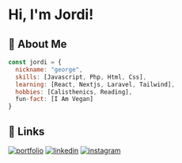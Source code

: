 # Hi, I'm Jordi!

## 🚀 About Me

```javascript
const jordi = {
  nickname: "george",
  skills: [Javascript, Php, Html, Css],
  learning: [React, Nextjs, Laravel, Tailwind],
  hobbies: [Calisthenics, Reading],
  fun-fact: [I Am Vegan]
}
```

## 🔗 Links
[![portfolio](https://img.shields.io/badge/my_portfolio-000?style=for-the-badge&logo=ko-fi&logoColor=white)](https://jordicapellades.dev/)
[![linkedin](https://img.shields.io/badge/linkedin-0A66C2?style=for-the-badge&logo=linkedin&logoColor=white)](https://www.linkedin.com/in/jordicapelladesedo)
[![instagram](https://img.shields.io/badge/instagram-F90E73?style=for-the-badge&logo=instagram&logoColor=white)](https://instagram.com/jordicapedo)




<!--
**jordicapedo/jordicapedo** is a ✨ _special_ ✨ repository because its `README.md` (this file) appears on your GitHub profile.

Here are some ideas to get you started:

- 🔭 I’m currently working on ...
- 🌱 I’m currently learning ...
- 👯 I’m looking to collaborate on ...
- 🤔 I’m looking for help with ...
- 💬 Ask me about ...
- 📫 How to reach me: ...
- 😄 Pronouns: ...
- ⚡ Fun fact: ...
-->
